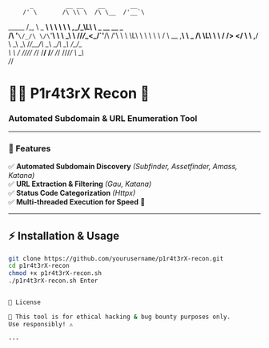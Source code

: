 
          _         __ __    __       __                   
        /' \       /\ \\ \  /\ \__  /'__`\                 
 _____ /\_, \  _ __\ \ \\ \ \ \ ,_\/\_\L\ \  _ __   __  _  
/\ '__`\/_/\ \/\`'__\ \ \\ \_\ \ \/\/_/_\_<_/\`'__\/\ \/'\ 
\ \ \L\ \ \ \ \ \ \/ \ \__ ,__\ \ \_ /\ \L\ \ \ \/ \/>  </ 
 \ \ ,__/  \ \_\ \_\  \/_/\_\_/\ \__\\ \____/\ \_\  /\_/\_\
  \ \ \/    \/_/\/_/     \/_/   \/__/ \/___/  \/_/  \//\/_/
   \ \_\                                                   
    \/_/                                                   



# 🏴‍☠️ P1r4t3rX Recon 🚀  
### **Automated Subdomain & URL Enumeration Tool**  

---

### 🎯 Features  
✅ **Automated Subdomain Discovery** *(Subfinder, Assetfinder, Amass, Katana)*  
✅ **URL Extraction & Filtering** *(Gau, Katana)*  
✅ **Status Code Categorization** *(Httpx)*  
✅ **Multi-threaded Execution for Speed** 🚀  

---

## ⚡ Installation & Usage  

```bash
git clone https://github.com/yourusername/p1r4t3rX-recon.git  
cd p1r4t3rX-recon  
chmod +x p1r4t3rX-recon.sh  
./p1r4t3rX-recon.sh￼Enter


📜 License

📄 This tool is for ethical hacking & bug bounty purposes only.
Use responsibly! ⚠️

---
